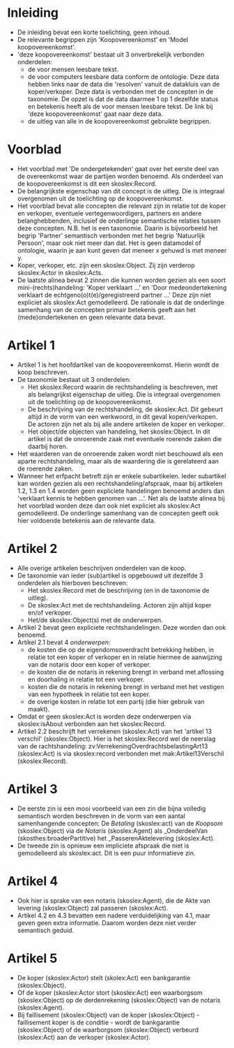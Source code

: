 # Inleiding
* De inleiding bevat een korte toelichting, geen inhoud. 
* De relevante begrippen zijn 'Koopovereenkomst' en 'Model koopovereenkomst'.
* 'deze koopovereenkomst' bestaat uit 3 onverbrekelijk verbonden onderdelen: 
  * de voor mensen leesbare tekst.
  * de voor computers leesbare data conform de ontologie. Deze data hebben links naar de data die 'resolven' vanuit de datakluis van de koper/verkoper. Deze data is verbonden met de concepten in de taxonomie. De opzet is dat de data daarmee 1 op 1 dezelfde status en betekenis heeft als de voor mensen leesbare tekst. De link bij 'deze koopovereenkomst' gaat naar deze data.
  * de uitleg van alle in de koopovereenkomst gebruikte begrippen.
# Voorblad
* Het voorblad met 'De ondergetekenden' gaat over het eerste deel van de overeenkomst waar de partijen worden benoemd. Als onderdeel van de koopovereenkomst is dit een skoslex:Record.
* De belangrijkste eigenschap van dit concept is de uitleg. Die is integraal overgenomen uit de toelichting op de koopovereenkomst. 
* Het voorblad bevat alle concepten die relevant zijn in relatie tot de koper en verkoper, eventuele vertegenwoordigers, partners en andere belanghebbenden, inclusief de onderlinge semantische relaties tussen deze concepten. N.B. het is een taxonomie. Daarin is bijvoorbeeld het begrip 'Partner' semantisch verbonden met het begrip 'Natuurlijk Persoon', maar ook niet meer dan dat. Het is geen datamodel of ontologie, waarin je aan kunt geven dat meneer x gehuwd is met meneer y. 
* Koper, verkoper, etc. zijn een skoslex:Object. Zij zijn verderop skoslex:Actor in skoslex:Acts.
* De laatste alinea bevat 2 zinnen die kunnen worden gezien als een soort mini-(rechts)handeling: 'Koper verklaart ...' en 'Door medeondertekening verklaart de echtgeno(o)t(e)/geregistreerd partner ...' Deze zijn niet expliciet als skoslex:Act gemodelleerd. De rationale is dat de onderlinge samenhang van de concepten primair betekenis geeft aan het (mede)ondertekenen en geen relevante data bevat.
# Artikel 1
* Artikel 1 is het hoofdartikel van de koopovereenkomst. Hierin wordt de koop beschreven.
* De taxonomie bestaat uit 3 onderdelen:
  * Het skoslex:Record waarin de rechtshandeling is beschreven, met als belangrijkst eigenschap de uitleg.  Die is integraal overgenomen uit de toelichting op de koopovereenkomst. 
  * De beschrijving van de rechtshandeling, de skoslex:Act. Dit gebeurt altijd in de vorm van een werkwoord, in dit geval kopen/verkopen. De actoren zijn net als bij alle andere artikelen de koper en verkoper.
  * Het object/de objecten van handeling, het skoslex:Object. In dit artikel is dat de onroerende zaak met eventuele roerende zaken die daarbij horen.
* Het waarderen van de onroerende zaken wordt niet beschouwd als een aparte rechtshandeling, maar als de waardering die is gerelateerd aan de roerende zaken.
* Wanneer het erfpacht betreft zijn er enkele subartikelen. Ieder subartikel kan worden gezien als een rechtshandeling/afspraak, maar bij artikelen 1.2, 1.3 en 1.4 worden geen expliciete handelingen benoemd anders dan 'verklaart kennis te hebben genomen van ...'. Net als de laatste alinea bij het voorblad worden deze dan ook niet expliciet als skoslex:Act gemodelleerd. De onderlinge samenhang van de concepten geeft ook hier voldoende betekenis aan de relevante data.
# Artikel 2
* Alle overige artikelen beschrijven onderdelen van de koop.
* De taxonomie van ieder (sub)artikel is opgebouwd uit dezelfde 3 onderdelen als hierboven beschreven:
   * Het skoslex:Record met de beschrijving (en in de taxonomie de uitleg).
   * De skoslex:Act met de rechtshandeling. Actoren zijn altijd koper en/of verkoper.
   * Het/de skoslex:Object(s) met de onderwerpen.
* Artikel 2 bevat geen expliciete rechtshandelingen. Deze worden dan ook benoemd.
* Artikel 2.1 bevat 4 _onderwerpen_:
   * de kosten die op de eigendomsoverdracht betrekking hebben, in relatie tot een koper of verkoper en in relatie hiermee de aanwijzing van de notaris door een koper of verkoper.
   * de kosten die de notaris in rekening brengt in verband met aflossing en doorhaling in relatie tot een verkoper.
   * kosten die de notaris in rekening brengt in verband met het vestigen van een hypotheek in relatie tot een koper.
   * de overige kosten in relatie tot een partij (die hier gebruik van maakt).
* Omdat er geen skoslex:Act is worden deze onderwerpen via skoslex:isAbout verbonden aan het skoslex:Record.
* Artikel 2.2 beschrijft het verrekenen (skoslex:Act) van het 'artikel 13 verschil' (skoslex:Object). Hier is het skoslex:Record wel de neerslag van de rachtshandeling: zv:VerrekeningOverdrachtsbelastingArt13 (skoslex:Act) is via skoslex:record verbonden met mak:Artikel13Verschil (skoslex:Record).
# Artikel 3
* De eerste zin is een mooi voorbeeld van een zin die bijna volledig semantisch worden beschreven in de vorm van een aantal samenhangende concepten: De _Betaling_ (skoslex:act) van de _Koopsom_ (skoslex:Object) via de _Notaris_ (skoslex:Agent) als _OnderdeelVan (skosthes:broaderPartitive) het _PasserenAktelevering (skoslex:Act).
* De tweede zin is opnieuw een impliciete afspraak die niet is gemodelleerd als skoslex:act. Dit is een puur informatieve zin.
# Artikel 4
* Ook hier is sprake van een notaris (skoslex:Agent), die de Akte van levering (skoslex:Object) zal passeren (skoslex:Act).
* Artikel 4.2 en 4.3 bevatten een nadere verduidelijking van 4.1, maar geven geen extra informatie. Daarom worden deze niet verder semantisch geduid.
# Artikel 5
* De koper (skoslex:Actor) stelt (skolex:Act) een bankgarantie (skoslex:Object).
* Of de koper (skoslex:Actor stort (skoslex:Act) een waarborgsom (skoslex:Object) op de derdenrekening (skoslex:Object) van de notaris (skoslex:Agent).
* Bij faillisement (skoslex:Object) van de koper (skoslex:Object) - faillisement koper is de conditie - wordt de bankgarantie (skoslex:Object) of de waarborgsom (skoslex:Object) verbeurd (skoslex:Act) aan de verkoper (skoslex:Actor).
